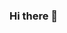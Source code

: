 ### Hi there 👋

<!--
**MerindaK/MerindaK** is a ✨ _special_ ✨ repository because its `README.md` (this file) appears on your GitHub profile.

Here are some ideas to get you started:

- 🔭 I’m currently working on various leaenign programmes to learn new programming languages
- 🌱 I’m currently learning python, C++ and javascript
- 👯 I’m looking to collaborate on all three of the above
- 🤔 I’m looking for help with working with a tutor that can assist with javascript, c++ and python projects in achieving my computer science degree
- 💬 Ask me about ...
- 📫 How to reach me: send me an email on merindakamfer1@gmail.com
-->

